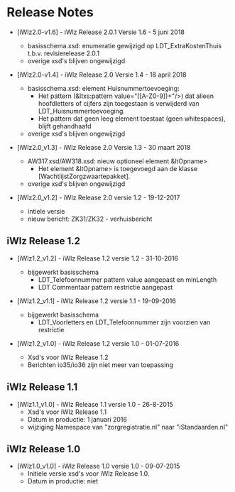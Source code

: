 # Release Notes

* [iWlz2.0-v1.6] - iWlz Release 2.0.1 Versie 1.6 - 5 juni 2018
  * basisschema.xsd: enumeratie gewijzigd op LDT_ExtraKostenThuis t.b.v. revisierelease 2.0.1
  * overige xsd's blijven ongewijzigd

* [iWlz2.0-v1.4] - iWlz Release 2.0 Versie 1.4 - 18 april 2018
  * basisschema.xsd: element Huisnummertoevoeging:
    * Het pattern (&ltxs:pattern value="(\[A-Z0-9\])+"/>) dat alleen hoofdletters of cijfers zijn toegestaan is verwijderd van LDT_Huisnummertoevoeging.
    * Het pattern dat geen leeg element toestaat (geen whitespaces), blijft gehandhaafd
  * overige xsd's blijven ongewijzigd

* [iWlz2.0_v1.3] - iWlz Release 2.0 Versie 1.3 - 30 maart 2018
  * AW317.xsd/AW318.xsd: nieuw optioneel element &ltOpname>
    * Het element &ltOpname> is toegevoegd aan de klasse \[WachtlijstZorgzwaartepakket\].
  * overige xsd's blijven ongewijzigd

* [iWlz2.0_v1.2] - iWlz Release 2.0 versie 1.2 - 19-12-2017
  * intiele versie
  * nieuw bericht: ZK31/ZK32 - verhuisbericht

## iWlz Release 1.2

* [iWlz1.2_v1.2] - iWlz Release 1.2 versie 1.2 - 31-10-2016
  * bijgewerkt basisschema
    * LDT_Telefoonnummer pattern value aangepast en minLength
    * LDT Commentaar pattern restrictie aangepast

* [iWlz1.2_v1.1] - iWlz Release 1.2 versie 1.1 - 19-09-2016
  * bijgewerkt basisschema
    * LDT_Voorletters en LDT_Telefoonnummer zijn voorzien van restrictie

* [iWlz1.2_v1.0] - iWlz Release 1.2 versie 1.0 - 01-07-2016
  * Xsd's voor iWlz Release 1.2
  * Berichten io35/io36 zijn niet meer van toepassing

## iWlz Release 1.1

* [iWlz1.1_v1.0] - iWlz Release 1.1 versie 1.0 - 26-8-2015
  * Xsd's voor iWlz Release 1.1
  * Datum in productie: 1 januari 2016
  * wijziging Namespace van "zorgregistratie.nl" naar "iStandaarden.nl"

## iWlz Release 1.0

* [iWlz1.0_v1.0] - iWlz Release 1.0 versie 1.0 - 09-07-2015
  * Initiele versie xsd's voor iWlz Release 1.0.
  * Datum in productie: niet
